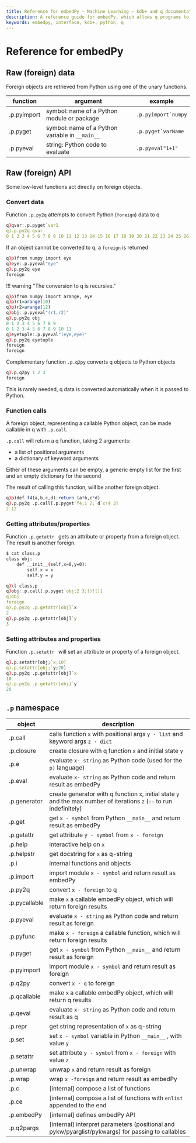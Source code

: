 ```yaml
---
title: Reference for embedPy – Machine Learning – kdb+ and q documentation
description: A reference guide for embedPy, which allows q programs to call Python code
keywords: embedpy, interface, kdb+, python, q
---
```

# <i class="fab fa-python"></i> Reference for embedPy



## Raw (foreign) data

Foreign objects are retrieved from Python using one of the unary functions.

function    | argument                                        | example
------------|-------------------------------------------------|--------------
.p.pyimport | symbol: name of a Python module or package      | ``.p.pyimport`numpy``
.p.pyget    | symbol: name of a Python variable in `__main__` | ``.p.pyget`varName``
.p.pyeval   | string: Python code to evaluate                 | `.p.pyeval"1+1"`


## Raw (foreign) API

Some low-level functions act directly on foreign objects.


### Convert data 

Function `.p.py2q` attempts to convert Python (`foreign`) data to q

```q
q)qvar:.p.pyget`var1
q).p.py2q qvar
0 1 2 3 4 5 6 7 8 9 10 11 12 13 14 15 16 17 18 19 20 21 22 23 24 25 26 27 28 ..
```

If an object cannot be converted to q, a `foreign` is returned

```q
q)p)from numpy import eye
q)eye:.p.pyeval"eye"
q).p.py2q eye
foreign
```

!!! warning "The conversion to q is recursive."

```q
q)p)from numpy import arange, eye
q)p)r1=arange(10)
q)p)r2=arange(12)
q)obj:.p.pyeval"(r1,r2)"
q).p.py2q obj
0 1 2 3 4 5 6 7 8 9
0 1 2 3 4 5 6 7 8 9 10 11
q)eyetuple:.p.pyeval"(eye,eye)"
q).p.py2q eyetuple
foreign
foreign
```

Complementary function `.p.q2py` converts q objects to Python objects  

```q
q).p.q2py 1 2 3
foreign
```

This is rarely needed, q data is converted automatically when it is passed to Python.


### Function calls

A foreign object, representing a callable Python object, can be made callable in q with `.p.call`.  

`.p.call` will return a q function, taking 2 arguments:

-   a list of positional arguments
-   a dictionary of keyword arguments

Either of these arguments can be empty, a generic empty list for the first and an empty dictionary for the second

The result of calling this function, will be another foreign object.  

```q
q)p)def f4(a,b,c,d):return (a*b,c*d)
q).p.py2q .p.call[.p.pyget`f4;1 2;`d`c!4 3]
2 12
```


### Getting attributes/properties

Function `.p.getattr ` gets an attribute or property from a foreign object.  The result is another foreign.

```bash
$ cat class.p 
class obj:
    def __init__(self,x=0,y=0):
        self.x = x
        self.y = y
```

```q
q)\l class.p
q)obj:.p.call[.p.pyget`obj;2 3;()!()]
q)obj
foreign
q).p.py2q .p.getattr[obj]`x
2
q).p.py2q .p.getattr[obj]`y
3
```


### Setting attributes and properties

Function `.p.setattr ` will set an attribute or property of a foreign object.

```q
q).p.setattr[obj;`x;10]
q).p.setattr[obj;`y;20]
q).p.py2q .p.getattr[obj]`x
10
q).p.py2q .p.getattr[obj]`y
20
```


## `.p` namespace 

object             | description                                                                                                                             
-------------------|-----------------------------------------------------------------------------------------------------------------------------------------
.p.call            | calls function `x` with positional args `y - list` and keyword args `z - dict`
.p.closure         | create closure with q function `x` and initial state `y`
.p.e               | evaluate `x- string` as Python code (used for the `p)` language)
.p.eval            | evaluate `x- string` as Python code and return result as embedPy
.p.generator       | create generator with q function `x`, initial state `y` and the max number of iterations `z` (`::` to run indefinitely)
.p.get             | get `x - symbol` from Python `__main__`  and return result as embedPy
.p.getattr         | get attribute `y - symbol` from `x - foreign`
.p.help            | interactive help on `x`
.p.helpstr         | get docstring for `x` as q-string
.p.i               | internal functions and objects 
.p.import          | import module `x - symbol` and return result as embedPy
.p.py2q            | convert `x - foreign` to q
<span class="nowrap">.p.pycallable</span> | make `x` a callable embedPy object, which will return foreign results
.p.pyeval          | evaluate `x - string` as Python code and return result as foreign
.p.pyfunc          | make `x - foreign` a callable function, which will return foreign results
.p.pyget           | get `x - symbol` from Python `__main__`  and return result as foreign
.p.pyimport        | import module `x - symbol` and return result as foreign
.p.q2py            | convert `x - q` to foreign
.p.qcallable       | make `x` a callable embedPy object, which will return q results
.p.qeval           | evaluate `x- string` as Python code and return result as q
.p.repr            | get string representation of `x` as q-string
.p.set             | set `x - symbol` variable in Python `__main__` , with value `y`
.p.setattr         | set attribute `y - symbol` from `x - foreign` with value `z`
.p.unwrap          | unwrap `x` and return result as foreign
.p.wrap            | wrap `x -foreign` and return result as embedPy
.p.c               | [internal] compose a list of functions
.p.ce              | [internal] compose a list of functions with `enlist` appended to the end
.p.embedPy         | [internal] defines embedPy API
.p.q2pargs         | [internal] interpret parameters (positional and pykw/pyarglist/pykwargs) for passing to callables



